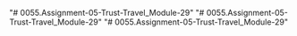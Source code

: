 "# 0055.Assignment-05-Trust-Travel_Module-29" 
"# 0055.Assignment-05-Trust-Travel_Module-29" 
"# 0055.Assignment-05-Trust-Travel_Module-29" 

